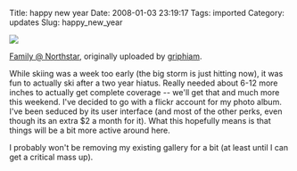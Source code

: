 Title: happy new year
Date: 2008-01-03 23:19:17
Tags: imported
Category: updates
Slug: happy_new_year

<a href="http://www.flickr.com/photos/46803213@N00/2164582603/" title="photo sharing"><img src="http://farm3.static.flickr.com/2304/2164582603_a20722c538.jpg" class="flickr-photo" /></a>

<a href="http://www.flickr.com/photos/46803213@N00/2164582603/">Family @ Northstar</a>, originally uploaded by <a href="http://www.flickr.com/people/46803213@N00/">griphiam</a>.

While skiing was a week too early (the big storm is just hitting now), it was fun to actually ski after a two year hiatus.  Really needed about 6-12 more inches to actually get complete coverage -- we'll get that and much more this weekend.
I've decided to go with a flickr account for my photo album.  I've been seduced by its user interface (and most of the other perks, even though its an extra $2 a month for it).  What this hopefully means is that things will be a bit more active around here.

I probably won't be removing my existing gallery for a bit (at least until I can get a critical mass up).
